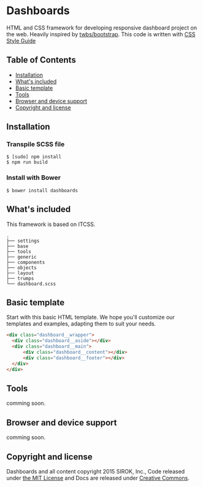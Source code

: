 Dashboards
==========

HTML and CSS framework for developing responsive dashboard project on the web. Heavily inspired by [twbs/bootstrap](https://github.com/twbs/bootstrap). This code is written with [CSS Style Guide](http://cssguidelin.es/)

## Table of Contents

- [Installation](#installation)
- [What's included](what's-included)
- [Basic template](#basic-template)
- [Tools](#tools)
- [Browser and device support](browser-and-device-support)
- [Copyright and license](#copyright-and-license)

## Installation

### Transpile SCSS file

    $ [sudo] npm install
    $ npm run build

### Install with Bower

    $ bower install dashboards

## What's included

This framework is based on ITCSS.

    .
    ├── settings
    ├── base
    ├── tools
    ├── generic
    ├── components
    ├── objects
    ├── layout
    ├── trumps
    └── dashboard.scss


## Basic template

Start with this basic HTML template. We hope you'll customize our templates and examples, adapting them to suit your needs.

```html
<div class="dashboard__wrapper">
  <div class="dashboard__aside"></div>
  <div class="dashboard__main">
      <div class="dashboard__content"></div>
      <div class="dashboard__footer"></div>
  </div>
</div>
```

## Tools

comming soon.

## Browser and device support

comming soon.

## Copyright and license

Dashboards and all content copyright 2015 SIROK, Inc., Code released under [the MIT License](LICENSE) and Docs are released under [Creative Commons](http://creativecommons.org/licenses/by-nc/4.0/).

